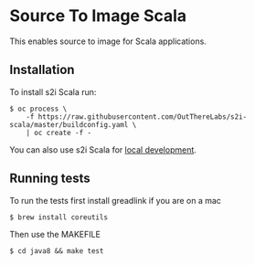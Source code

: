 # Source To Image Scala

This enables source to image for Scala applications.

## Installation

To install s2i Scala run:

```shell
$ oc process \
    -f https://raw.githubusercontent.com/OutThereLabs/s2i-scala/master/buildconfig.yaml \
    | oc create -f -
```

You can also use s2i Scala for [local development](local-development.md).

## Running tests

To run the tests first install greadlink if you are on a mac

```shell
$ brew install coreutils
```

Then use the MAKEFILE

```shell
$ cd java8 && make test
```
